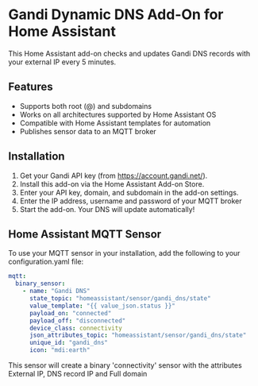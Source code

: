 # Gandi Dynamic DNS Add-On for Home Assistant

This Home Assistant add-on checks and updates Gandi DNS records with your external IP every 5 minutes.

## Features
- Supports both root (@) and subdomains
- Works on all architectures supported by Home Assistant OS
- Compatible with Home Assistant templates for automation
- Publishes sensor data to an MQTT broker

## Installation
1. Get your Gandi API key (from https://account.gandi.net/).
2. Install this add-on via the Home Assistant Add-on Store.
3. Enter your API key, domain, and subdomain in the add-on settings.
4. Enter the IP address, username and password of your MQTT broker
5. Start the add-on. Your DNS will update automatically!

## Home Assistant MQTT Sensor

To use your MQTT sensor in your installation, add the following to your configuration.yaml file: 

```yaml
mqtt:
  binary_sensor:
    - name: "Gandi DNS"
      state_topic: "homeassistant/sensor/gandi_dns/state"
      value_template: "{{ value_json.status }}"
      payload_on: "connected"
      payload_off: "disconnected"
      device_class: connectivity
      json_attributes_topic: "homeassistant/sensor/gandi_dns/state"
      unique_id: "gandi_dns"
      icon: "mdi:earth"
```

This sensor will create a binary 'connectivity' sensor with the attributes External IP, DNS record IP and Full domain 